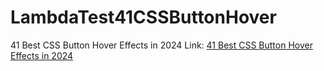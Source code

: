 # LambdaTest41CSSButtonHover
41 Best CSS Button Hover Effects in 2024
Link: [41 Best CSS Button Hover Effects in 2024](http://https://www.lambdatest.com/blog/best-css-button-hover-effects/ "41 Best CSS Button Hover Effects in 2024")